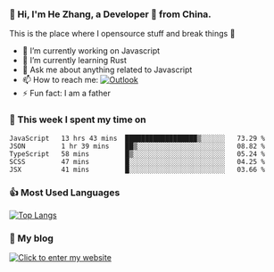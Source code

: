 ### 👋 Hi, I'm He Zhang, a Developer 🚀 from China.

This is the place where I opensource stuff and break things :rofl:

- 🔭  I’m currently working on Javascript
- 🌱  I’m currently learning Rust
- 💬  Ask me about anything related to Javascript
- 📫  How to reach me: [![Outlook](https://img.shields.io/badge/-Outlook-0078D4?style=flat&logo=Microsoft-Outlook&logoColor=white)](mailto:zhanghecool@outlook.com)
- ⚡  Fun fact: I am a father

### 💪 This week I spent my time on 
<!--START_SECTION:waka-->
```text
JavaScript   13 hrs 43 mins  ██████████████████▒░░░░░░   73.29 % 
JSON         1 hr 39 mins    ██▒░░░░░░░░░░░░░░░░░░░░░░   08.82 % 
TypeScript   58 mins         █▒░░░░░░░░░░░░░░░░░░░░░░░   05.24 % 
SCSS         47 mins         █░░░░░░░░░░░░░░░░░░░░░░░░   04.25 % 
JSX          41 mins         █░░░░░░░░░░░░░░░░░░░░░░░░   03.66 % 
```
<!--END_SECTION:waka-->

### 👍 Most Used Languages
[![Top Langs](https://github-readme-stats.vercel.app/api/top-langs/?username=zhanghecool&layout=compact)](https://zhanghe.cool)

### 🌈 My blog 
[![Click to enter my website](https://cdn.jsdelivr.net/gh/zhanghecool/assets/images/gif/zhanghecools.gif)](https://zhanghe.cool)
